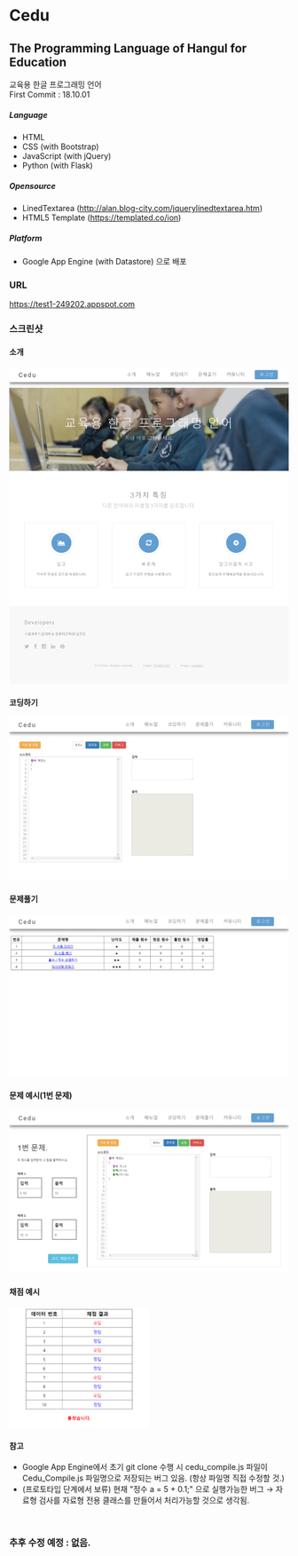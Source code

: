 # Cedu
## The Programming Language of Hangul for Education
교육용 한글 프로그래밍 언어<br/>
First Commit : 18.10.01

##### Language
- HTML
- CSS (with Bootstrap)
- JavaScript (with jQuery)
- Python (with Flask)

##### Opensource
- LinedTextarea (http://alan.blog-city.com/jquerylinedtextarea.htm)
- HTML5 Template (https://templated.co/ion)

##### Platform
- Google App Engine (with Datastore) 으로 배포

### URL
https://test1-249202.appspot.com

### 스크린샷
#### 소개
<img src="/screenshot/소개.png" />

#### 코딩하기
<img src="/screenshot/코딩하기.png" />

#### 문제풀기
<img src="/screenshot/문제풀기.png" />

#### 문제 예시(1번 문제)
<img src="/screenshot/1번 문제.png" />

#### 채점 예시
<img src="/screenshot/채점.png" width="50%"/>

#### 참고
- Google App Engine에서 초기 git clone 수행 시 cedu_compile.js 파일이 Cedu_Compile.js 파일명으로 저장되는 버그 있음. (항상 파일명 직접 수정할 것.)
- (프로토타입 단계에서 보류) 현재 "정수 a = 5 + 0.1;" 으로 실행가능한 버그 → 자료형 검사를 자료형 전용 클래스를 만들어서 처리가능할 것으로 생각됨.

<br/>

### 추후 수정 예정 : 없음.
